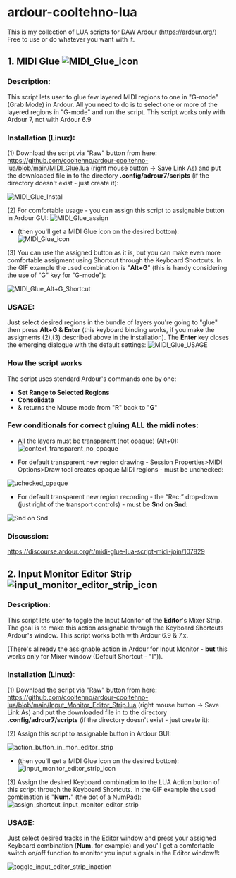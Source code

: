 # ardour-cooltehno-lua

This is my collection of LUA scripts for DAW Ardour (https://ardour.org/) Free to use or do whatever you want with it.

## 1. MIDI Glue ![MIDI_Glue_icon](https://user-images.githubusercontent.com/19673308/200134679-1c25a406-5e14-4531-b490-87e5278b7c46.png)

### Description:

This script lets user to glue few layered MIDI regions to one in "G-mode" (Grab Mode) in Ardour. All you need to do is to select one or more of the layered regions in "G-mode" and run the script. This script works only with Ardour 7, not with Ardour 6.9

### Installation (Linux):

(1)
Download the script via "Raw" button from here: https://github.com/cooltehno/ardour-cooltehno-lua/blob/main/MIDI_Glue.lua (right mouse button -> Save Link As) and put the downloaded file in to the directory <b>.config/adrour7/scripts</b> (if the directory doesn't exist - just create it):

![MIDI_Glue_Install](https://user-images.githubusercontent.com/19673308/200136244-2c0a30b7-a4a3-4703-9ad5-dfa848dbf20b.gif)

(2)
For comfortable usage - you can assign this script to assignable button in Ardour GUI:
![MIDI_Glue_assign](https://user-images.githubusercontent.com/19673308/200134231-12e3e3b9-ddf1-4781-838e-b895dc4fa4be.gif)
- (then you'll get a MIDI Glue icon on the desired botton):     ![MIDI_Glue_icon](https://user-images.githubusercontent.com/19673308/200134378-2cd3bc5f-4af0-4dfb-935e-7da7e118e1f3.png)

(3)
You can use the assigned button as it is, but you can make even more comfortable assigment
using Shortcut through the Keyboard Shortcuts. In the GIF example the used combination is "<b>Alt+G</b>" (this is handy considering the use of "G" key for "G-mode"):

![MIDI_Glue_Alt+G_Shortcut](https://user-images.githubusercontent.com/19673308/200134578-538b8f83-4242-423b-a251-2c2e67cd3a26.gif)

### USAGE:
Just select desired regions in the bundle of layers you're going to "glue" then press <b>Alt+G & Enter</b> (this keyboard binding works, if you make the assigments (2),(3) described above in the installation). The <b>Enter</b> key closes the emerging dialogue with the default settings:
![MIDI_Glue_USAGE](https://user-images.githubusercontent.com/19673308/200234537-094ecdbe-3976-47e3-aa67-9969fb85c9b7.gif)



### How the script works
The script uses stendard Ardour's commands one by one:
- <b>Set Range to Selected Regions</b>
- <b>Consolidate</b>
- & returns the Mouse mode from "<b>R</b>" back to "<b>G</b>"

### Few conditionals for correct gluing ALL the midi notes:
- All the layers must be transparent (not opaque) (Alt+0):
![context_transparent_no_opaque](https://user-images.githubusercontent.com/19673308/200143773-ef990475-7add-4bb1-96e9-aad08bd7715a.png)

- For default transparent new region drawing - Session Properties>MIDI Options>Draw tool creates opaque MIDI regions - must be unchecked:

![uchecked_opaque](https://user-images.githubusercontent.com/19673308/200143842-8d700f89-0244-4074-a129-c85c59badee2.png)

- For default transparent new region recording - the “Rec:” drop-down (just right of the transport controls) - must be <b>Snd on Snd</b>:

![Snd on Snd](https://user-images.githubusercontent.com/19673308/200143888-8e9999bd-bdb9-4254-b652-9402bdf590b0.gif)

### Discussion:
https://discourse.ardour.org/t/midi-glue-lua-script-midi-join/107829


## 2. Input Monitor Editor Strip ![input_monitor_editor_strip_icon](https://user-images.githubusercontent.com/19673308/205136647-2ec68bf1-aabb-48f1-bbde-d1c960c02ab8.png)

### Description:

This script lets user to toggle the Input Monitor of the <b>Editor</b>'s Mixer Strip. The goal is to make this action assignable through the Keyboard Shortcuts Ardour's window. This script works both with Ardour 6.9 & 7.x.

(There's allready the assignable action in Ardour for Input Monitor - <b>but</b> this works only for Mixer window (Default Shortcut - "I")).


### Installation (Linux):

(1)
Download the script via "Raw" button from here: https://github.com/cooltehno/ardour-cooltehno-lua/blob/main/Input_Monitor_Editor_Strip.lua (right mouse button -> Save Link As) and put the downloaded file in to the directory <b>.config/adrour7/scripts</b> (if the directory doesn't exist - just create it):

(2)
Assign this script to assignable button in Ardour GUI:

![action_button_in_mon_editor_strip](https://user-images.githubusercontent.com/19673308/205148014-979e3be3-abe4-4c21-8b66-27ba86613d05.gif)


- (then you'll get a MIDI Glue icon on the desired botton):  ![input_monitor_editor_strip_icon](https://user-images.githubusercontent.com/19673308/205143663-1b268d65-76b2-4713-b85e-ade8158a2e8d.png)


(3)
Assign the desired Keyboard combination to the LUA Action button of this script through the Keyboard Shortcuts. In the GIF example the used combination is "<b>Num.</b>" (the dot of a NumPad):
![assign_shortcut_input_monitor_editor_strip](https://user-images.githubusercontent.com/19673308/205144614-eb4e85f1-fd71-4ada-91a9-603a24a3bb63.gif)

### USAGE:
Just select desired tracks in the Editor window and press your assigned Keyboard combination (<b>Num.</b> for example) and you'll get a comfortable switch on/off function to monitor you input signals in the Editor window!!:

![toggle_input_editor_strip_inaction](https://user-images.githubusercontent.com/19673308/205150894-944b4bc2-ce1f-4680-9a44-17b5f09d8fe7.gif)
